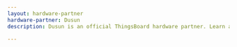 ```yaml
---
layout: hardware-partner
hardware-partner: Dusun
description: Dusun is an official ThingsBoard hardware partner. Learn about Dusun products, supported use cases, and integration guides with the ThingsBoard IoT platform.

---
```




